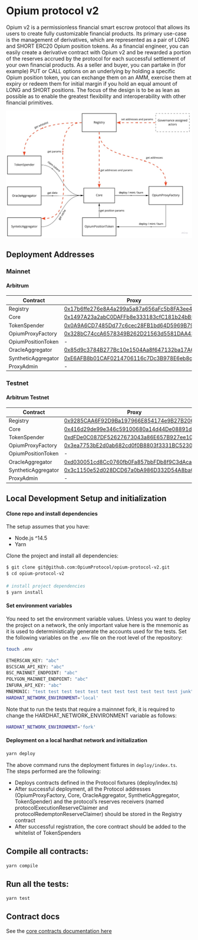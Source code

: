 # Opium protocol v2

Opium v2 is a permissionless financial smart escrow protocol that allows its users to create fully customizable financial products. Its primary use-case is the management of derivatives, which are represented as a pair of LONG and SHORT ERC20 Opium position tokens. As a financial engineer, you can easily create a derivative contract with Opium v2 and be rewarded a portion of the reserves accrued by the protocol for each successful settlement of your own financial products. As a seller and buyer, you can partake in (for example) PUT or CALL options on an underlying by holding a specific Opium position token, you can exchange them on an AMM, exercise them at expiry or redeem them for initial margin if you hold an equal amount of LONG and SHORT positions. The focus of the design is to be as lean as possible as to enable the greatest flexibility and interoperability with other financial primitives.

![Opium-protocol-v2-architecture](./docs/opium_v2_architecture.jpg "Opium-v2-architecture")

## Deployment Addresses

### Mainnet

#### Arbitrum
| Contract            | Proxy                                      | Implementation                             |
|---------------------|--------------------------------------------|--------------------------------------------|
| Registry            | [0x17b6ffe276e8A4a299a5a87a656aFc5b8FA3ee4a](https://arbiscan.io/address/0x17b6ffe276e8A4a299a5a87a656aFc5b8FA3ee4a) | [0x845a7872d1cDe2B3285dE9f66B1D2EC70307cC6b](https://arbiscan.io/address/0x845a7872d1cDe2B3285dE9f66B1D2EC70307cC6b) |
| Core                | [0x1497A23a2abC0DAFFb8e333183cfC181b24bB570](https://arbiscan.io/address/0x1497A23a2abC0DAFFb8e333183cfC181b24bB570) | [0x5854694204828385ED3d5B9d0FF912794D78cdaE](https://arbiscan.io/address/0x5854694204828385ED3d5B9d0FF912794D78cdaE) |
| TokenSpender        | [0x0A9A6CD7485Dd77c6cec28FB1bd64D5969B79132](https://arbiscan.io/address/0x0A9A6CD7485Dd77c6cec28FB1bd64D5969B79132) | [0x7C78bfaDb7F0EA6E84CC5196B6fAC48fb1cFA34E](https://arbiscan.io/address/0x7C78bfaDb7F0EA6E84CC5196B6fAC48fb1cFA34E) |
| OpiumProxyFactory   | [0x328bC74ccA6578349B262D21563d5581DAA43a16](https://arbiscan.io/address/0x328bC74ccA6578349B262D21563d5581DAA43a16) | [0x5a608F8dfD67504Eb1F07D0b32ACD8753160fCA3](https://arbiscan.io/address/0x5a608F8dfD67504Eb1F07D0b32ACD8753160fCA3) |
| OpiumPositionToken  | -                                          | [0x6384f8070fda183e2b8ce0d521c0a9e7606e30ea](https://arbiscan.io/address/0x6384f8070fda183e2b8ce0d521c0a9e7606e30ea) |
| OracleAggregator    | [0x85d9c3784B277Bc10e1504Aa8f647132ba17A674](https://arbiscan.io/address/0x85d9c3784B277Bc10e1504Aa8f647132ba17A674) | [0xC3e733eaCCD9c3bc54450aCe8074F589760Ae079](https://arbiscan.io/address/0xC3e733eaCCD9c3bc54450aCe8074F589760Ae079) |
| SyntheticAggregator | [0xE6AFB8b01CAF0214706116c7Dc3B978E6eb8ce7e](https://arbiscan.io/address/0xE6AFB8b01CAF0214706116c7Dc3B978E6eb8ce7e) | [0xbd0e3097F47cEcA12407bAc42cDD574cf3072F23](https://arbiscan.io/address/0xbd0e3097F47cEcA12407bAc42cDD574cf3072F23) |
| ProxyAdmin          | -                                          | [0x2ba5fee02489c4c7d550b82044742084a652f01a](https://arbiscan.io/address/0x2ba5fee02489c4c7d550b82044742084a652f01a) |
### Testnet

#### Arbitrum Testnet
| Contract            | Proxy                                      | Implementation                             |
|---------------------|--------------------------------------------|--------------------------------------------|
| Registry            | [0x9285CAA6F92D9Ba197966E854174e9B27B2061e5](https://arbiscan.io/address/0x9285CAA6F92D9Ba197966E854174e9B27B2061e5) | [0x48ccef1ecc69e0b5e5fd3340c15f9a2e18563022](https://arbiscan.io/address/0x48ccef1ecc69e0b5e5fd3340c15f9a2e18563022) |
| Core                | [0x416d29de99e346c59100680a14d44De08891dE30](https://arbiscan.io/address/0x416d29de99e346c59100680a14d44De08891dE30) | [0x384a5683155f035200cb16fbed0aedb2a6ffaf37](https://arbiscan.io/address/0x384a5683155f035200cb16fbed0aedb2a6ffaf37) |
| TokenSpender        | [0xdFDe0C087DF52627673043a86E657B927ee10c4b](https://arbiscan.io/address/0xdFDe0C087DF52627673043a86E657B927ee10c4b) | [0xaC7C9f40F404Df8f5c0436087b7E9e7b0735f90b](https://arbiscan.io/address/0xaC7C9f40F404Df8f5c0436087b7E9e7b0735f90b) |
| OpiumProxyFactory   | [0x3ea7753bE2d0ab682cd0f0B8803f3331BC5230fc](https://arbiscan.io/address/0x3ea7753bE2d0ab682cd0f0B8803f3331BC5230fc) | [0x5C97c97ea1015E4f2aE4274c022A06957Eddbb46](https://arbiscan.io/address/0x5C97c97ea1015E4f2aE4274c022A06957Eddbb46) |
| OpiumPositionToken  | -                                          | [](https://arbiscan.io/address/) |
| OracleAggregator    | [0xd030051cd8Cc0760fb0Fa857bbFDb8f9C3dAcaDE](https://arbiscan.io/address/0xd030051cd8Cc0760fb0Fa857bbFDb8f9C3dAcaDE) | [0x5f1670bdbafcbea39579083dfd56984bb4a34d25](https://arbiscan.io/address/0x5f1670bdbafcbea39579083dfd56984bb4a34d25) |
| SyntheticAggregator | [0x3c1150e52d028DCD67a0bA986D332D54A8baC29A](https://arbiscan.io/address/0x3c1150e52d028DCD67a0bA986D332D54A8baC29A) | [0x01A44DbFE8a2b9568BEA0C0Db938E0dF93682910](https://arbiscan.io/address/0x01A44DbFE8a2b9568BEA0C0Db938E0dF93682910) |
| ProxyAdmin          | -                                          | [0xFcEAF12d8A38E1135124E4251A462bA92F22b172](https://arbiscan.io/address/0xFcEAF12d8A38E1135124E4251A462bA92F22b172) |

## Local Development Setup and initialization

#### Clone repo and install dependencies

The setup assumes that you have:

- Node.js ^14.5
- Yarn

Clone the project and install all dependencies:

```sh
$ git clone git@github.com:OpiumProtocol/opium-protocol-v2.git
$ cd opium-protocol-v2

# install project dependencies
$ yarn install
```

#### Set environment variables

You need to set the environment variable values. Unless you want to deploy the project on a network, the only important value here is the mnemonic as it is used to deterministically generate the accounts used for the tests. Set the following variables on the `.env` file on the root level of the repository:

```sh
touch .env
```

```sh
ETHERSCAN_KEY: "abc"
BSCSCAN_API_KEY: "abc"
BSC_MAINNET_ENDPOINT: "abc"
POLYGON_MAINNET_ENDPOINT: "abc"
INFURA_API_KEY: "abc"
MNEMONIC: "test test test test test test test test test test test junk"
HARDHAT_NETWORK_ENVIRONMENT='local'
```

Note that to run the tests that require a mainnnet fork, it is required to change the HARDHAT_NETWORK_ENVIRONMENT variable as follows:

```sh
HARDHAT_NETWORK_ENVIRONMENT='fork'
```

#### Deployment on a local hardhat network and initialization

```sh
yarn deploy
```

The above command runs the deployment fixtures in `deploy/index.ts`. \
The steps performed are the following:

- Deploys contracts defined in the Protocol fixtures (deploy/index.ts)
- After successful deployment, all the Protocol addresses (OpiumProxyFactory, Core, OracleAggregator, SyntheticAggregator, TokenSpender) and the protocol’s reserves receivers (named protocolExecutionReserveClaimer and protocolRedemptonReserveClaimer) should be stored in the Registry contract
- After successful registration, the core contract should be added to the whitelist of TokenSpenders

## Compile all contracts:

```sh
yarn compile
```

## Run all the tests:

```sh
yarn test
```

## Contract docs

See the [core contracts documentation here](https://github.com/OpiumProtocol/opium-protocol-v2/tree/main/docs/contracts)
